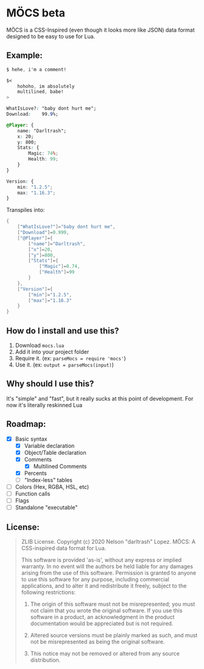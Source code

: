 # MÖCS beta
MÖCS is a CSS-Inspired (even though it looks more like JSON) data format designed to be easy to use for Lua.
## Example:
```css
$ hehe, i'm a comment!

$<
    hohoho, im absolutely
    multilined, babe!
>

WhatIsLove?: "baby dont hurt me";
Download:    99.9%;

@Player: {
    name: "Darltrash"; 
    x: 20;
    y: 800;
    Stats: {
	    Magic: 74%;
	    Health: 99;
    }
}

Version: {
    min: "1.2.5";
    max: "1.16.3";
}
```
Transpiles into:
```lua
{
	["WhatIsLove?"]="baby dont hurt me",
	["Download"]=0.999,
	["@Player"]={
		["name"]="Darltrash",
		["x"]=20,
		["y"]=800,
		["Stats"]={
			["Magic"]=0.74,
			["Health"]=99
		}
	},
	["Version"]={
		["min"]="1.2.5",
		["max"]="1.16.3"
	}
}
```
## How do I install and use this?
1. Download `mocs.lua`
2. Add it into your project folder
3. Require it. (ex: `parseMocs = require 'mocs'`)
4. Use it. (ex: `output = parseMocs(input)`)

## Why should I use this?
It's "simple" and "fast", but it really sucks at this point of development. For now it's literally reskinned Lua

## Roadmap:

 - [x] Basic syntax
	 - [x] Variable declaration
	 - [x] Object/Table declaration
	 - [x] Comments
	     - [x] Multilined Comments
	 - [x] Percents
	 - [ ] "Index-less" tables
 - [ ] Colors (Hex, RGBA, HSL, etc)
 - [ ] Function calls
 - [ ] Flags 
 - [ ] Standalone "executable"

## License:
> ZLIB License. Copyright (c) 2020 Nelson "darltrash" Lopez. 
> MÖCS: A CSS-inspired data format for Lua.
> 
> This software is provided 'as-is', without any express or implied
> warranty. In no event will the authors be held liable for any damages
> arising from the use of this software. Permission is granted to anyone
> to use this software for any purpose, including commercial
> applications, and to alter it and redistribute it freely, subject to
> the following restrictions:
> 
> 1. The origin of this software must not be misrepresented; you must not claim that you wrote the original software. If you use this
> software in a product, an acknowledgment in the product documentation
> would be appreciated but is not required.
> 
> 2. Altered source versions must be plainly marked as such, and must not be misrepresented as being the original software.
> 
> 3. This notice may not be removed or altered from any source distribution.
